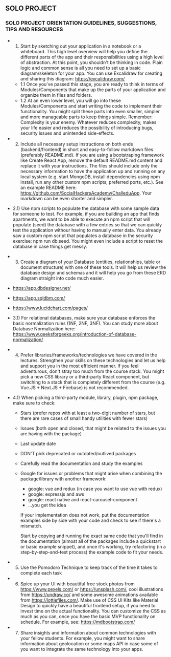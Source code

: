 ## SOLO PROJECT

### SOLO PROJECT ORIENTATION GUIDELINES, SUGGESTIONS, TIPS AND RESOURCES

- 1. Start by sketching out your application in a notebook or a whiteboard. This high level overview will help you define the different parts of the app and their responsibilities using a high level of abstraction. At this point, you shouldn't be thinking in code. Plain logic and common sense is all you need to set up a basic diagram/skeleton for your app. You can use Excalidraw for creating and sharing this diagram: https://excalidraw.com/   
  - 1.1 Once you've passed this stage, you are ready to think in terms of Modules/Components that make up the parts of your application and organize them in files and folders.
  - 1.2 At an even lower level, you will go into these Modules/Components and start writing the code to implement their functionality. You might split these parts into even smaller, simpler and more manageable parts to keep things simple. Remember: Complexity is your enemy. Whatever reduces complexity, makes your life easier and reduces the possibility of introducing bugs, security issues and unintended side-effects.

- 2) Include all necessary setup instructions on both ends (backend/frontend) in short and easy-to-follow markdown files (preferably README.md). If you are using a bootstraping framework like Create React App, remove the default README.md content and replace it with your instructions. The files should include only the necessary information to have the application up and running on any local system (e.g. start MongoDB, install dependencies using npm install, run any other custom npm scripts, preferred ports, etc.). See an example README here: https://github.com/SocialHackersAcademy/ChalleduApp. Your markdown can be even shorter and simpler.
- 2.1) Use npm scripts to populate the database with some sample data for someone to test. For example, if you are building an app that finds apartments, we want to be able to execute an npm script that will populate (seed) the database with a few entries so that we can quickly test the application withour having to manually enter data. You already saw a custom npm script that populates a database in the security exercise: npm run db:seed. You might even include a script to reset the database in case things get messy.

- 3) Create a diagram of your Database (entities, relationships, table or document structure) with one of these tools. It will help us review the database design and schemas and it will help you go from these ERD diagram straight into code much easier.
- https://app.dbdesigner.net/
- https://app.sqldbm.com/
- https://www.lucidchart.com/pages/
- 3.1) For relational databases, make sure your database enforces the basic normalization rules (1NF, 2NF, 3NF). You can study more about Database Normalization here: https://www.geeksforgeeks.org/introduction-of-database-normalization/

- 4) Prefer libraries/frameworks/technologies we have covered in the lectures. Strengthen your skills on these technologies and let us help and support you in the most efficient manner. If you feel adventurous, don't stray too much from the course stack. You might pick a new CSS library or a third-party React component, but switching to a stack that is completely different from the course (e.g. Vue.JS + Next.JS + Firebase) is not recommended.

- 4.1) When picking a third-party module, library, plugin, npm package, make sure to check:
  - Stars (prefer repos with at least a two-digit number of stars, but there are rare cases of small handy utilities with fewer stars)
  - Issues (both open and closed, that might be related to the issues you are having with the package)
  - Last update date
  - DON'T pick deprecated or outdated/outlived packages
  - Carefully read the documentation and study the examples
  - Google for issues or problems that might arise when combining the package/library with another framework:
    - google: vue and redux (in case you want to use vue with redux)
    - google: expressjs and aws
    -	 google: react native and react-carousel-component
    - ...you get the idea

    If your implementation does not work, put the documentation examples side by side with your code and check to see if there's a mismatch.

    Start by copying and running the exact same code that you'll find in the documentation (almost all of the packages include a quickstart or basic example snippet), and once it's working, try refactoring (in a step-by-step-and-test process) the example code to fit your needs.

- 5) Use the Pomodoro Technique to keep track of the time it takes to complete each task

- 6) Spice up your UI with beautiful free stock photos from https://www.pexels.com/ or https://unsplash.com/, cool illustrations from https://undraw.co/ and some awesome animations available from https://lottiefiles.com/. Make use of CSS UI Kits like Material Design to quickly have a beautiful frontend setup, if you need to invest time on the actual functionality. You can customize the CSS as much as you can, once you have the basic MVP functionality on schedule. For example, see: https://mdbootstrap.com/

- 7) Share insights and information about common technologies with your fellow students. For example, you might want to share information about geolocation or some maps API in case some of you want to integrate the same technology into your apps.

